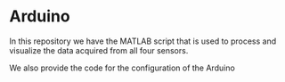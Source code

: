 # Arduino

In this repository we have the MATLAB script that is used to process and visualize the data acquired from all four sensors.

We also provide the code for the configuration of the Arduino
